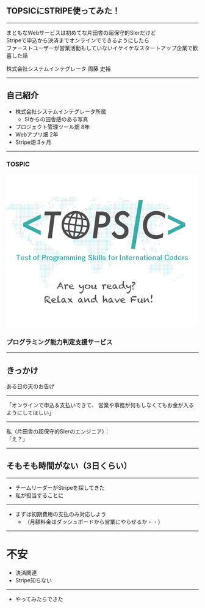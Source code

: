 ## TOPSICにSTRIPE使ってみた！

---

まともなWebサービスは初めてな片田舎の超保守的SIerだけど\
Stripeで申込から決済までオンラインでできるようにしたら\
ファーストユーザーが営業活動もしていないイケイケなスタートアップ企業で歓喜した話

株式会社システムインテグレータ
周藤 史裕

---

## 自己紹介
- 株式会社システムインテグレータ所属
  - SIからの田舎感のある写真
- プロジェクト管理ツール畑 8年
- Webアプリ畑 2年
- Stripe畑 3ヶ月

---

### TOSPIC

![Logo](img/tsimage.png)

### プログラミング能力判定支援サービス

---

## きっかけ

ある日の天のお告げ

---

「オンラインで申込＆支払いできて、
営業や事務が何もしなくてもお金が入るようにしてほしい」

---

私（片田舎の超保守的SIerのエンジニア）：\
「え？」

---

## そもそも時間がない（3日くらい）

---

- チームリーダーがStripeを探してきた
- 私が担当することに

---

- まずは初期費用の支払のみ対応しよう
  - （月額料金はダッシュボードから営業にやらせるか・・）

---

# 不安
- 決済関連
- Stripe知らない

---

- やってみたらできた
